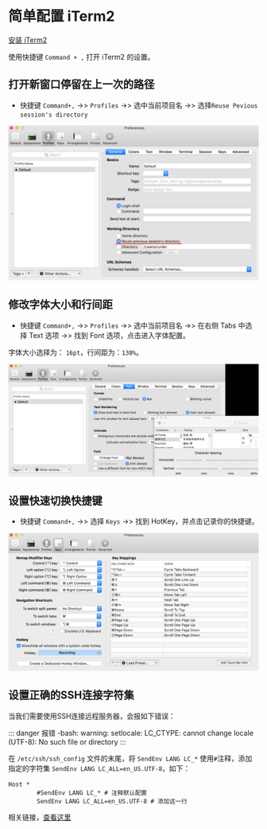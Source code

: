 # 简单配置 iTerm2

[安装 iTerm2](/install/iterm2.md)

使用快捷键 `Command + ,` 打开 iTerm2 的设置。

## 打开新窗口停留在上一次的路径

- 快捷键 `Command+,` ->> `Profiles` ->> 选中当前项目名 ->> 选择`Reuse Pevious session's directory`

![](./../assets/config/iterm2-set-resue-previous-session-directory.png)

## 修改字体大小和行间距

- 快捷键 `Command+,` ->> `Profiles` ->> 选中当前项目名 ->> 在右侧 Tabs 中选择 Text 选项 ->> 找到 Font 选项，点击进入字体配置。

字体大小选择为： `16pt`，行间距为：`130%`。

![](./../assets/config/iterm2-set-font-size-and-spacing.png)

## 设置快速切换快捷键

- 快捷键 `Command+,` ->> 选择 `Keys` ->> 找到 HotKey，并点击记录你的快捷键。

![](./../assets/config/iterm2-show-or-hiden-all-windows.png)

## 设置正确的SSH连接字符集

当我们需要使用SSH连接远程服务器，会报如下错误：

::: danger 报错
-bash: warning: setlocale: LC_CTYPE: cannot change locale (UTF-8): No such file or directory
:::

在 `/etc/ssh/ssh_config` 文件的末尾，将 `SendEnv LANG LC_*` 使用`#`注释，添加指定的字符集 `SendEnv LANG LC_ALL=en_US.UTF-8`，如下：

``` {2,3}
Host *
        #SendEnv LANG LC_* # 注释默认配置
        SendEnv LANG LC_ALL=en_US.UTF-8 # 添加这一行
```

相关链接，[查看这里](https://segmentfault.com/a/1190000022755839)
